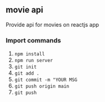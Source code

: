 ## movie api

Provide api for movies on reactjs app

### Import commands

1. `npm install`
2. `npm run server`
3. `git init`
4. `git add .`
5. `git commit -m "YOUR MSG`
6. `git push origin main`
7. `git push`
